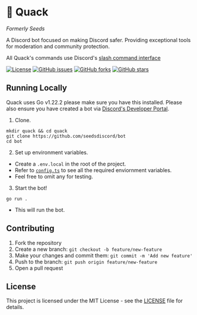 # 🦆 Quack

*Formerly Seeds*

A Discord bot focused on making Discord safer. Providing exceptional tools for moderation and community protection.

All Quack's commands use Discord's
[slash command interface](https://discord.com/developers/docs/interactions/application-commands#slash-commands)

[![License](https://img.shields.io/badge/License-MIT-blue.svg)](LICENSE)
[![GitHub issues](https://img.shields.io/github/issues/seedsdiscord/bot)](https://github.com/seedsdiscord/bot/issues)
[![GitHub forks](https://img.shields.io/github/forks/seedsdiscord/bot)](https://github.com/seedsdiscord/bot/network)
[![GitHub stars](https://img.shields.io/github/stars/seedsdiscord/bot)](https://github.com/seedsdiscord/bot/stargazers)

## Running Locally

Quack uses Go v1.22.2 please make sure you have this installed. Please also ensure you have created a bot via [Discord's Developer Portal](https://discord.com/developers/applications).

1. Clone.

```
mkdir quack && cd quack
git clone https://github.com/seedsdiscord/bot
cd bot
```

2. Set up environment variables.

-   Create a `.env.local` in the root of the project.
-   Refer to [`config.ts`](./config.ts) to see all the required enviornment variables.
-   Feel free to omit any for testing.

3. Start the bot!

```
go run .
```

-   This will run the bot.

## Contributing

1. Fork the repository
2. Create a new branch: `git checkout -b feature/new-feature`
3. Make your changes and commit them: `git commit -m 'Add new feature'`
4. Push to the branch: `git push origin feature/new-feature`
5. Open a pull request

## License

This project is licensed under the MIT License - see the [LICENSE](./LICENSE) file for details.
